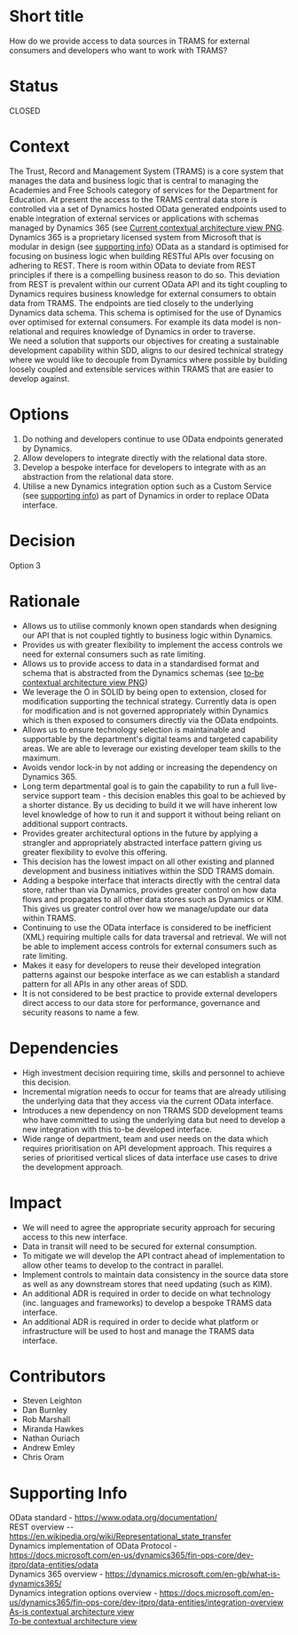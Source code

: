 # Short title
How do we provide access to data sources in TRAMS for external consumers and developers who want to work with TRAMS?

# Status
CLOSED

# Context
The Trust, Record and Management System (TRAMS) is a core system that manages the data and business logic that is central to managing the Academies and Free Schools category of services for the Department for Education. 
At present the access to the TRAMS central data store is controlled via a set of Dynamics hosted OData generated endpoints used to enable integration of external services or applications with schemas managed by Dynamics 365 (see [Current contextual architecture view PNG](diagrams/adr_a001_as-is_contextual_trams.png). Dynamics 365 is a proprietary licensed system from Microsoft that is modular in design (see [supporting info](#supporting-info)) 
OData as a standard is optimised for focusing on business logic when building RESTful APIs over focusing on adhering to REST. There is room within OData to deviate from REST principles if there is a compelling business reason to do so. This deviation from REST is prevalent within our current OData API and its tight coupling to Dynamics requires business knowledge for external consumers to obtain data from TRAMS.
The endpoints are tied closely to the underlying Dynamics data schema. This schema is optimised for the use of Dynamics over optimised for external consumers. For example its data model is non-relational and requires knowledge of Dynamics in order to traverse.  
We need a solution that supports our objectives for creating a sustainable development capability within SDD, aligns to our desired technical strategy where we would like to decouple from Dynamics where possible by building loosely coupled and extensible services within TRAMS that are easier to develop against.

# Options
1. Do nothing and developers continue to use OData endpoints generated by Dynamics.
2. Allow developers to integrate directly with the relational data store.
3. Develop a bespoke interface for developers to integrate with as an abstraction from the relational data store.
4. Utilise a new Dynamics integration option such as a Custom Service (see [supporting info](#supporting-info)) as part of Dynamics in order to replace OData interface.

# Decision
Option 3

# Rationale
- Allows us to utilise commonly known open standards when designing our API that is not coupled tightly to business logic within Dynamics. 
- Provides us with greater flexibility to implement the access controls we need for external consumers such as rate limiting. 
- Allows us to provide access to data in a standardised format and schema that is abstracted from the Dynamics schemas (see [to-be contextual architecture view PNG](diagrams/adr_a001_to-be_contextual_trams.png))
- We leverage the O in SOLID by being open to extension, closed for modification supporting the technical strategy. Currently data is open for modification and is not governed appropriately within Dynamics which is then exposed to consumers directly via the OData endpoints.
- Allows us to ensure technology selection is maintainable and supportable by the department's digital teams and targeted capability areas. We are able to leverage our existing developer team skills to the maximum.
- Avoids vendor lock-in by not adding or increasing the dependency on Dynamics 365. 
- Long term departmental goal is to gain the capability to run a full live-service support team - this decision enables this goal to be achieved by a shorter distance. By us deciding to build it we will have inherent low level knowledge of how to run it and support it without being reliant on additional support contracts.
- Provides greater architectural options in the future by applying a strangler and appropriately abstracted interface pattern giving us greater flexibility to evolve this offering.
- This decision has the lowest impact on all other existing and planned development and business initiatives within the SDD TRAMS domain.
- Adding a bespoke interface that interacts directly with the central data store, rather than via Dynamics, provides greater control on how data flows and propagates to all other data stores such as Dynamics or KIM. This gives us greater control over how we manage/update our data within TRAMS.
- Continuing to use the OData interface is considered to be inefficient (XML) requiring multiple calls for data traversal and retrieval. We will not be able to implement access controls for external consumers such as rate limiting.
- Makes it easy for developers to reuse their developed integration patterns against our bespoke interface as we can establish a standard pattern for all APIs in any other areas of SDD.
- It is not considered to be best practice to provide external developers direct access to our data store for performance, governance and security reasons to name a few.

# Dependencies
- High investment decision requiring time, skills and personnel to achieve this decision. 
- Incremental migration needs to occur for teams that are already utilising the underlying data that they access via the current OData interface.
- Introduces a new dependency on non TRAMS SDD development teams who have committed to using the underlying data but need to develop a new integration with this to-be developed interface. 
- Wide range of department, team and user needs on the data which requires prioritisation on API development approach. This requires a series of prioritised vertical slices of data interface use cases to drive the development approach.

# Impact
- We will need to agree the appropriate security approach for securing access to this new interface. 
- Data in transit will need to be secured for external consumption.
- To mitigate we will develop the API contract ahead of implementation to allow other teams to develop to the contract in parallel.
- Implement controls to maintain data consistency in the source data store as well as any downstream stores that need updating (such as KIM). 
- An additional ADR is required in order to decide on what technology (inc. languages and frameworks) to develop a bespoke TRAMS data interface.
- An additional ADR is required in order to decide what platform or infrastructure will be used to host and manage the TRAMS data interface.

# Contributors
- Steven Leighton
- Dan Burnley
- Rob Marshall
- Miranda Hawkes
- Nathan Ouriach
- Andrew Emley
- Chris Oram

# Supporting Info
OData standard - https://www.odata.org/documentation/ \
REST overview -- https://en.wikipedia.org/wiki/Representational_state_transfer \
Dynamics implementation of OData Protocol - https://docs.microsoft.com/en-us/dynamics365/fin-ops-core/dev-itpro/data-entities/odata \
Dynamics 365 overview - https://dynamics.microsoft.com/en-gb/what-is-dynamics365/ \
Dynamics integration options overview - https://docs.microsoft.com/en-us/dynamics365/fin-ops-core/dev-itpro/data-entities/integration-overview \
[As-is contextual architecture view](diagrams/adr_a001_as-is_contextual_trams.png) \
[To-be contextual architecture view](diagrams/adr_a001_to-be_contextual_trams.png) 





